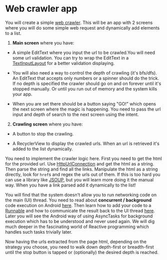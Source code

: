 # Web crawler app

You will create a simple [web crawler](https://en.wikipedia.org/wiki/Web_crawler). This will be an app with 2 screens where you will do some simple web request and dynamically add elements to a list. 

1. **Main screen** where you have:

  * A simple EditText where you input the url to be crawled.You will need some url validation. You can try to wrap the EditText in a [TextInputLayout](https://developer.android.com/reference/android/support/design/widget/TextInputLayout.html) for a better validation displaying. 

  * You will also need a way to control the depth of crawling (it's bfs/dfs). An EditText that accepts only numbers or a spinner should do the trick. If no depth is specified the crawler should go on and on forever until it's stopped manually. Or until you run out of memory and the system kills your app.

  * When you are set there should be a button saying "GO!" which opens the next screen where the magic is happening. You need to pass the url input and depth of search to the next screen using the intent.

2. **Crawling screen** where you have:

  * A button to stop the crawling.

  * A RecyclerView to display the crawled urls. When an url is retrieved it's added to the list dynamically. 

You need to implement the crawler logic here. First you need to get the html for the provided url. Use [HttpUrlConnection](https://developer.android.com/reference/java/net/HttpURLConnection.html) and get the html as a string. Then parse the string and find all the links. Manipulate the html as a string directly, look for `href`s and regex the urls out of them. If this is too hard you can use a library like [JSOUP](https://medium.com/@ssaurel/learn-to-parse-html-pages-on-android-with-jsoup-2a9b0da0096f), but you will learn more doing it the manual way. When you have a link parsed add it dynamically to the list!

You will find that the system doesn't allow you to run networking code on the main (UI) thread. You need to read about **concurrent / background** code execution on Android [here](https://developer.android.com/guide/components/processes-and-threads.html). Then learn how to add your code to a [Runnable](https://developer.android.com/training/multiple-threads/define-runnable.html) and how to communicate the result back to the UI thread [here](https://developer.android.com/training/multiple-threads/communicate-ui.html). Later you will see the Android way of using AsyncTasks for background execution which has to be understood and never used again. We will dig much deeper in the fascinating world of Reactive programming which handles such tasks trivially later.

Now having the urls extracted from the page html, depending on the strategy you choose, you need to walk down depth-first or breadth-first until the stop button is tapped or (optionally) the desired depth is reached.